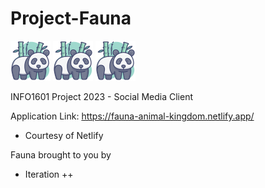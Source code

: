 # Project-Fauna  
![fauna_logo](favicon.png) ![fauna_logo](favicon.png) ![fauna_logo](favicon.png)

INFO1601 Project 2023 - Social Media Client

Application Link: https://fauna-animal-kingdom.netlify.app/
- Courtesy of Netlify

Fauna brought to you by 
- Iteration ++
